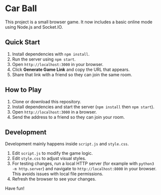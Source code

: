 # Car Ball

This project is a small browser game. It now includes a basic online mode using Node.js and Socket.IO.

## Quick Start

1. Install dependencies with `npm install`.
2. Run the server using `npm start`.
3. Open `http://localhost:3000` in your browser.
4. Click **Generate Game Link** and copy the URL that appears.
5. Share that link with a friend so they can join the same room.

## How to Play
1. Clone or download this repository.
2. Install dependencies and start the server (`npm install` then `npm start`).
3. Open `http://localhost:3000` in a browser.
4. Send the address to a friend so they can join your room.

## Development
Development mainly happens inside `script.js` and `style.css`.

1. Edit `script.js` to modify the game logic.
2. Edit `style.css` to adjust visual styles.
3. For testing changes, run a local HTTP server (for example with `python3 -m http.server`) and navigate to `http://localhost:8000` in your browser. This avoids issues with local file permissions.
4. Refresh the browser to see your changes.

Have fun!
